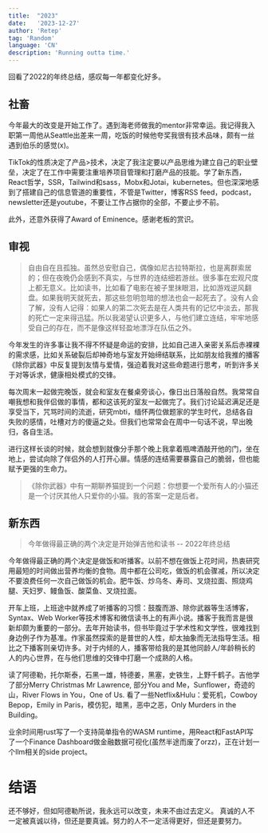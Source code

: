 ```yaml
---
title:  "2023"
date:   '2023-12-27'
author: 'Retep' 
tag: 'Random'
language: 'CN'
description: 'Running outta time.'
---
```



回看了2022的年终总结，感叹每一年都变化好多。


## 社畜

今年最大的改变是开始工作了。遇到海老师做我的mentor非常幸运。我记得我入职第一周他从Seattle出差来一周，吃饭的时候他夸奖我很有技术品味，颇有一丝遇到伯乐的感觉(x)。

TikTok的性质决定了产品>技术，决定了我注定要以产品思维为建立自己的职业壁垒，决定了在工作中需要注重培养项目管理和打磨产品的技能。学了新东西，React哲学，SSR，Tailwind和sass，Mobx和Jotai，kubernetes。但也深深地感到了搭建自己的信息管道的重要性，不管是Twitter，博客RSS feed，podcast，newsletter还是youtube，不要让工作占据你的全部，不要止步不前。

此外，还意外获得了Award of Eminence。感谢老板的赏识。

<inline-wrapper>
<image-with-caption src="/images/2023-12-27-2023-conclude/poster.jpg" caption="希望不是我人生中最后一张奖状"></image-with-caption>
<image-with-caption src="/images/2023-12-27-2023-conclude/sheep.jpg" caption="在San Jose会议室里画的海老师的头像"></image-with-caption>
</inline-wrapper>




## 审视

> 自由自在且孤独。虽然总安慰自己，偶像如尼古拉特斯拉，也是离群索居的；但在夜晚仍会感到不真实，与世界的连结细若游丝。很多事在宏观尺度上都无意义。比如读书，比如看了电影在被子里抹眼泪，比如游戏逆风翻盘。如果我明天就死去，那这些忽明忽暗的想法也会一起死去了。没有人会了解，没有人记得：如果人的第二次死去是在人类共有的记忆中淡去，那我的死亡一定来得迅猛。所以我渴望认识更多人，与他们建立连结，牢牢地感受自己的存在，而不是像这样轻盈地漂浮在队伍之外。

今年发生的许多事让我不得不怀疑是命运的安排，比如自己进入亲密关系后赤裸裸的需求感，比如关系破裂后却神奇地与室友开始缔结联系，比如朋友给我推的播客《除你武器》中反复提到友情与爱情，强迫着我对这些命题进行思考，听到许多关于对等诉求，健康相处模式的交锋。

每次周末一起做完晚饭，就会和室友在餐桌旁谈心，像日出日落般自然。我常常自嘲我想和我伴侣做的事情，都和这该死的室友一起做完了。我们讨论延迟满足还是享受当下，咒骂时间的流逝，研究mbti，缅怀两位做题家的学生时代，总结各自失败的感情，吐槽对方的傻逼之处。但我们也常常会在周中一句话不说，早出晚归，各自生活。

进行这样长谈的时候，就会想到就像分手那个晚上我拿着瓶啤酒敲开他的门，坐在地上，尝试向除了伴侣外的人打开心扉。情感的连结需要暴露自己的脆弱，但也能赋予更强的生命力。

>《除你武器》中有一期聊养猫提到一个问题：你想要一个爱所有人的小猫还是一个讨厌其他人只爱你的小猫。我的答案一定是后者。

## 新东西

> 今年做得最正确的两个决定是开始弹吉他和读书 -- 2022年终总结

今年做得最正确的两个决定是做饭和听播客。以前不想在做饭上花时间，热衷研究用最短的时间做出营养均衡的食物。周中都在公司吃，做饭的机会骤减，所以决定不要浪费任何一次自己做饭的机会。肥牛饭、炒乌冬、寿司、叉烧拉面、照烧鸡腿、天妇罗、鳗鱼饭、酸菜鱼、叉烧拉面。

开车上班，上班途中就养成了听播客的习惯：鼓腹而游、除你武器等生活博客，Syntax、Web Worker等技术博客和微信读书上的有声小说。播客于我而言是很新却颇为重要的一部分。去年开始读书，但书毕竟过于学术性和文学性，很难找到身边例子作为基准。作家虽然探索的是普世的人性，却太抽象而无法指导生活。相比之下播客则亲切许多。对于内倾的人，播客带给我的是其他同龄人/年龄稍长的人的内心世界，在与他们思维的交锋中打磨一个成熟的人格。

读了阿德勒，托尔斯泰，石黑一雄，特德姜，黑塞，史铁生，上野千鹤子。吉他学了部分Merry Christmas Mr Lawrence, 部分You and Me，Sunflower，奇迹的山，River Flows in You，One of Us. 看了一些Netflix&Hulu：爱死机，Cowboy Bepop，Emily in Paris，模仿犯，暗黑，恶中之恶，Only Murders in the Building。


业余时间用rust写了一个支持简单指令的WASM runtime，用React和FastAPI写了一个Finance Dashboard做金融数据可视化(虽然半途而废了orzz)，正在计划一个llm相关的side project。



# 结语
还不够好，但如阿德勒所说，我永远可以改变，未来不由过去定义。
真诚的人不一定被真诚以待，但还是要真诚。努力的人不一定活得更好，但还是要努力。